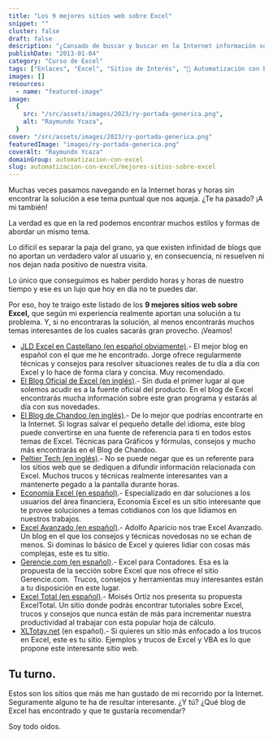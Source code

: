 ```yaml
---
title: "Los 9 mejores sitios web sobre Excel"
snippet: ""
cluster: false
draft: false
description: "¿Cansado de buscar y buscar en la Internet información sobre Excel? Pásate por aquí y revisa esta lista con los 9 mejores sitios sobre Excel."
publishDate: "2013-01-04"
category: "Curso de Excel"
tags: ["Enlaces", "Excel", "Sitios de Interés", "🤖 Automatización con Excel"]
images: []
resources:
  - name: "featured-image"
image:
  {
    src: "/src/assets/images/2023/ry-portada-generica.png",
    alt: "Raymundo Ycaza",
  }
cover: "/src/assets/images/2023/ry-portada-generica.png"
featuredImage: "images/ry-portada-generica.png"
coverAlt: "Raymundo Ycaza"
domainGroup: automatizacion-con-excel
slug: automatizacion-con-excel/mejores-sitios-sobre-excel
---
```


Muchas veces pasamos navegando en la Internet horas y horas sin encontrar la solución a ese tema puntual que nos aqueja. ¿Te ha pasado? ¡A mi también!

La verdad es que en la red podemos encontrar muchos estilos y formas de abordar un mismo tema.

Lo difícil es separar la paja del grano, ya que existen infinidad de blogs que no aportan un verdadero valor al usuario y, en consecuencia, ni resuelven ni nos dejan nada positivo de nuestra visita.

Lo único que conseguimos es haber perdido horas y horas de nuestro tiempo y ese es un lujo que hoy en día no te puedes dar.

Por eso, hoy te traigo este listado de los **9 mejores sitios web sobre Excel,** que según mi experiencia realmente aportan una solución a tu problema. Y, si no encontraras la solución, al menos encontrarás muchos temas interesantes de los cuales sacarás gran provecho. ¡Veamos!

- [JLD Excel en Castellano (en español obviamente)](http://jldexcelsp.blogspot.com/ "JLD Excel").- El mejor blog en español con el que me he encontrado. Jorge ofrece regularmente técnicas y consejos para resolver situaciones reales de tu día a día con Excel y lo hace de forma clara y concisa. Muy recomendado.
- [El Blog Oficial de Excel (en inglés)](http://blogs.office.com/b/microsoft-excel/ "Blog de Excel").- Sin duda el primer lugar al que solemos acudir es a la fuente oficial del producto. En el blog de Excel encontrarás mucha información sobre este gran programa y estarás al día con sus novedades.
- [El Blog de Chandoo (en inglés)](http://chandoo.org/wp/ "Chandoo").- De lo mejor que podrías encontrarte en la Internet. Si logras salvar el pequeño detalle del idioma, este blog puede convertirse en una fuente de referencia para ti en todos estos temas de Excel. Técnicas para Gráficos y fórmulas, consejos y mucho más encontrarás en el Blog de Chandoo.
- [Peltier Tech (en inglés)](http://peltiertech.com/ "PeltierTech").- No se puede negar que es un referente para los sitios web que se dediquen a difundir información relacionada con Excel. Muchos trucos y técnicas realmente interesantes van a mantenerte pegado a la pantalla durante horas.
- [Economía Excel (en español)](http://www.economia-excel.com/).- Especializado en dar soluciones a los usuarios del área financiera, Economía Excel es un sitio interesante que te provee soluciones a temas cotidianos con los que lidiamos en nuestros trabajos.
- [Excel Avanzado (en español)](http://www.excelavanzado.com/).- Adolfo Aparicio nos trae Excel Avanzado. Un blog en el que los consejos y técnicas novedosas no se echan de menos. Si dominas lo básico de Excel y quieres lidiar con cosas más complejas, este es tu sitio.
- [Gerencie.com (en español)](http://www.gerencie.com/category/excel-para-contadores).- Excel para Contadores. Esa es la propuesta de la sección sobre Excel que nos ofrece el sitio Gerencie.com.  Trucos, consejos y herramientas muy interesantes están a tu disposición en este lugar.
- [Excel Total (en español)](http://exceltotal.com/).- Moisés Ortiz nos presenta su propuesta ExcelTotal. Un sitio donde podrás encontrar tutoriales sobre Excel, trucos y consejos que nunca están de más para incrementar nuestra productividad al trabajar con esta popular hoja de cálculo.
- [XLTotay.net](http://www.xltoday.net/) (en español).- Si quieres un sitio más enfocado a los trucos en Excel, este es tu sitio. Ejemplos y trucos de Excel y VBA es lo que propone este interesante sitio web.

## Tu turno.

Estos son los sitios que más me han gustado de mi recorrido por la Internet. Seguramente alguno te ha de resultar interesante. ¿Y tú? ¿Qué blog de Excel has encontrado y que te gustaría recomendar?

Soy todo oídos.
